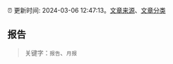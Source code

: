 :alarm_clock: 更新时间: 2024-03-06 12:47:13。[文章来源](/README.md)、[文章分类](/TAGS.md)

## 报告


> 关键字：`报告`、`月报`




